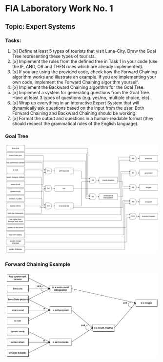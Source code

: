 # FIA Laboratory Work No. 1
## Topic: Expert Systems

### Tasks:
1. [x] Define at least 5 types of tourists that visit Luna-City. Draw the Goal Tree representing these types of tourists.
2. [x] Implement the rules from the defined tree in Task 1 in your code (use the IF, AND, OR and THEN rules which are already implemented).
3. [x] If you are using the provided code, check how the Forward Chaining algorithm works and illustrate an example. If you are implementing your own code, implement the Forward Chaining algorithm yourself.
4. [x] Implement the Backward Chaining algorithm for the Goal Tree.
5. [x] Implement a system for generating questions from the Goal Tree. Have at least 3 types of questions (e.g. yes/no, multiple choice, etc).
6. [x] Wrap up everything in an interactive Expert System that will dynamically ask questions based on the input from the user. Both Forward Chaining and Backward Chaining should be working.
7. [x] Format the output and questions in a human-readable format (they should respect the grammatical rules of the English language).

### Goal Tree
![Goal Tree](images/decision_tree.png)

### Forward Chaining Example
![Forward Chaining Example](images/or_and_tree.png)
